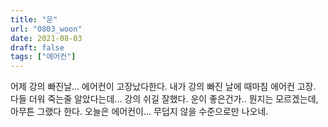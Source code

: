 ```yaml
---
title: "운"
url: "0803_woon"
date: 2021-08-03
draft: false
tags: ["에어컨"]
---
```

어제 강의 빠진날... 에어컨이 고장났다한다. 내가 강의 빠진 날에 때마침 에어컨 고장. 다들 더워 죽는줄 알았다는데... 강의 쉬길 잘했다. 운이 좋은건가.. 뭔지는 모르겠는데, 아무튼 그랬다 한다. 오늘은 에어컨이... 무덥지 않을 수준으로만 나오네.
